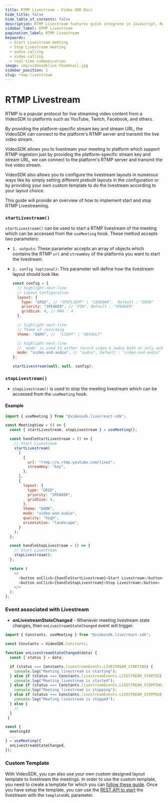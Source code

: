 ```yaml
---
title: RTMP Livestream - Video SDK Docs
hide_title: false
hide_table_of_contents: false
description: RTMP Livestream features quick integrate in Javascript, React JS, Android, IOS, React Native, Flutter with Video SDK to add live video & audio conferencing to your applications.
sidebar_label: RTMP Livestream
pagination_label: RTMP Livestream
keywords:
  - Start Livestream meeting
  - Stop Livestream meeting
  - audio calling
  - video calling
  - real-time communication
image: img/videosdklive-thumbnail.jpg
sidebar_position: 1
slug: rtmp-livestream
---
```


# RTMP Livestream

RTMP is a popular protocol for live streaming video content from a VideoSDK to platforms such as YouTube, Twitch, Facebook, and others.

By providing the platform-specific stream key and stream URL, the VideoSDK can connect to the platform's RTMP server and transmit the live video stream.

VideoSDK allows you to livestream your meeting to platform which support RTMP ingestion just by providing the platform-specific stream key and stream URL, we can connect to the platform's RTMP server and transmit the live video stream.

VideoSDK also allows you to configure the livestream layouts in numerous ways like by simply setting different prebuilt layouts in the configuration or by providing your own custom template to do the livestream according to your layout choice.

This guide will provide an overview of how to implement start and stop RTMP Livestreaming.

### `startLivestream()`

`startLivestream()` can be used to start a RTMP livestream of the meeting which can be accessed from the `useMeeting` hook. These method accepts two parameters:

- `1. outputs`: These parameter accepts an array of objects which contains the RTMP `url` and `streamKey` of the platforms you want to start the livestream.

- `2. config (optional)`: This parameter will define how the livestream layout should look like.

  ```js
  const config = {
    // highlight-next-line
    // Layout Configuration
    layout: {
      type: "GRID", // "SPOTLIGHT" | "SIDEBAR",  Default : "GRID"
      priority: "SPEAKER", // "PIN", Default : "SPEAKER"
      gridSize: 4, // MAX : 4
    },

    // highlight-next-line
    // Theme of recording
    theme: "DARK", //  "LIGHT" | "DEFAULT"

    // highlight-next-line
    // `mode` is used to either record video & audio both or only audio.
    mode: "video-and-audio", // "audio", Default : "video-and-audio"
  };

  startLivestream(null, null, config);
  ```

### `stopLivestream()`

- `stopLivestream()` is used to stop the meeting livestream which can be accessed from the `useMeeting` hook.

#### Example

```js
import { useMeeting } from "@videosdk.live/react-sdk";

const MeetingView = () => {
  const { startLivestream, stopLivestream } = useMeeting();

  const handleStartLivestream = () => {
    // Start Livestream
    startLivestream(
      [
        {
          url: "rtmp://a.rtmp.youtube.com/live2",
          streamKey: "key",
        },
      ],
      {
        layout: {
          type: "GRID",
          priority: "SPEAKER",
          gridSize: 4,
        },
        theme: "DARK",
        mode: "video-and-audio",
        quality: "high",
        orientation: "landscape",
      }
    );
  };

  const handleStopLivestream = () => {
    // Start Livestream
    stopLivestream();
  };

  return (
    <>
      <button onClick={handleStartLivestream}>Start Livestream</button>
      <button onClick={handleStopLivestream}>Stop Livestream</button>
    </>
  );
};
```

### Event associated with Livestream

- **onLivestreamStateChanged** - Whenever meeting livestream state changes, then `onLivestreamStateChanged` event will trigger.

```js
import { Constants, useMeeting } from "@videosdk.live/react-sdk";

const Constants = VideoSDK.Constants;

function onLivestreamStateChanged(data) {
  const { status } = data;

  if (status === Constants.livestreamEvents.LIVESTREAM_STARTING) {
    console.log("Meeting livestream is starting");
  } else if (status === Constants.livestreamEvents.LIVESTREAM_STARTED) {
    console.log("Meeting livestream is started");
  } else if (status === Constants.livestreamEvents.LIVESTREAM_STOPPING) {
    console.log("Meeting livestream is stopping");
  } else if (status === Constants.livestreamEvents.LIVESTREAM_STOPPED) {
    console.log("Meeting livestream is stopped");
  } else {
    //
  }
 }

const {
  meetingId
  ...
} = useMeeting({
  onLivestreamStateChanged,
});
```

### Custom Template

With VideoSDK, you can also use your own custom designed layout template to livestream the meetings. In order to use the custom template, you need to create a template for which you can [follow these guide](/docs/tutorials/customized-layout). Once you have setup the template, you can use the [REST API to start](/api-reference/realtime-communication/start-livestream) the livestream with the `templateURL` parameter.
